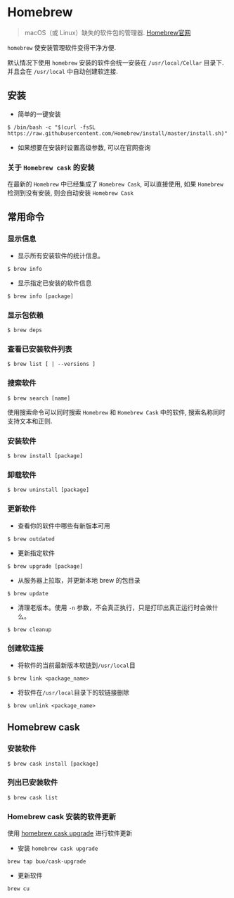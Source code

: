 # Homebrew

> macOS（或 Linux）缺失的软件包的管理器. [Homebrew官网](https://brew.sh/index_zh-cn)

`homebrew` 使安装管理软件变得干净方便.

默认情况下使用 `homebrew` 安装的软件会统一安装在 `/usr/local/Cellar` 目录下.  
并且会在 `/usr/local` 中自动创建软连接.

## 安装

* 简单的一键安装

```text
$ /bin/bash -c "$(curl -fsSL https://raw.githubusercontent.com/Homebrew/install/master/install.sh)"
```

* 如果想要在安装时设置高级参数, 可以在官网查询

### 关于 `Homebrew cask` 的安装

在最新的 `Homebrew` 中已经集成了 `Homebrew Cask`, 可以直接使用, 如果 `Homebrew` 检测到没有安装, 则会自动安装 `Homebrew Cask`

## 常用命令

### 显示信息

* 显示所有安装软件的统计信息。

```text
$ brew info
```

* 显示指定已安装的软件信息

```text
$ brew info [package]
```

### 显示包依赖

```text
$ brew deps
```

### 查看已安装软件列表

```text
$ brew list [ | --versions ]
```

### 搜索软件

```text
$ brew search [name]
```

使用搜索命令可以同时搜索 `Homebrew` 和 `Homebrew Cask` 中的软件, 搜索名称同时支持文本和正则.

### 安装软件

```text
$ brew install [package]
```

### 卸载软件

```text
$ brew uninstall [package]
```

### 更新软件

* 查看你的软件中哪些有新版本可用

```text
$ brew outdated
```

* 更新指定软件

```text
$ brew upgrade [package]
```

* 从服务器上拉取，并更新本地 brew 的包目录

```text
$ brew update
```

* 清理老版本。使用 `-n` 参数，不会真正执行，只是打印出真正运行时会做什么。

```text
$ brew cleanup
```

### 创建软连接

* 将软件的当前最新版本软链到`/usr/local`目

```text
$ brew link <package_name>
```

* 将软件在`/usr/local`目录下的软链接删除

```text
$ brew unlink <package_name>
```

## Homebrew cask

### 安装软件

```text
$ brew cask install [package]
```

### 列出已安装软件

```text
$ brew cask list
```

### Homebrew cask 安装的软件更新

使用 [homebrew cask upgrade](https://github.com/buo/homebrew-cask-upgrade) 进行软件更新

* 安装 `homebrew cask upgrade`

```text
brew tap buo/cask-upgrade
```

* 更新软件

```text
brew cu
```

